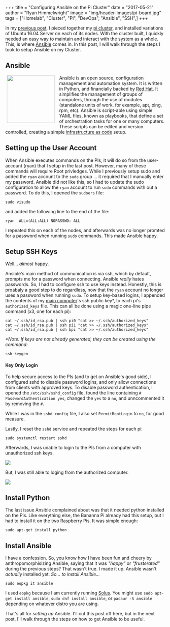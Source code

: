 +++
title  = "Configuring Ansible on the Pi Cluster"
date   = "2017-05-21"
author = "Ryan Himmelwright"
image  = "img/header-images/pi-board.jpg"
tags = ["Homelab", "Cluster", "Pi", "DevOps", "Ansible", "SSH",]
+++

In my [previous post](/post/Setting-up-the-pi-cluster/), I pieced together my [pi cluster](/pages/homelab/#cluster), and installed variations of Ubuntu 16.04 Server on each of its nodes. With the cluster built, I quickly needed an easy way to maintain and interact with the system as a whole. This, is where [Ansible](https://www.ansible.com/) comes in. In this post, I will walk through the steps I took to setup Ansible on my Cluster.

<!--more-->

## Ansible

<img src="../../img/posts/setting-up-ansible-pi-cluster/ansible-logo.png" style="max-width: 50%; width: 150px; float: left; margin: 0px 15px 5px 5px;"/>

Ansible is an open source, configuration management and automation system. It is written in Python, and financially backed by [Red Hat](http://www.redhat.com). It simplifies the management of groups of computers, through the use of modules (standalone units of work. for example, apt, ping, rpm, etc). Ansible is script-able using simple YAML files, known as playbooks, that define a set of orchestration tasks for one or many computers. These scripts can be edited and version controlled, creating a simple [infrastructure as code](https://en.wikipedia.org/wiki/Infrastructure_as_Code) setup.

## Setting up the User Account
When Ansible executes commands on the PIs, it will do so from the user-account (ryan) that I setup in the last post. However, many of these commands will require Root privledges. While I previously setup sudo and added the `ryan` account to the `sudo` group ... it required that I manually enter my password. Ansible did not like this, so I had to update the sudo configuration to allow the `ryan` account to run `sudo` commands with out a password. To do this, I opened the `sudoers` file:


```
sudo visudo
```

and added the following line to the end of the file:

```
ryan  ALL=(ALL:ALL) NOPASSWD: ALL
```

I repeated this on each of the nodes, and afterwards was no longer promted for a password when running `sudo` commands. This made Ansible happy.


<a name="ssh"></a>
## Setup SSH Keys
Well... *almost* happy.

Ansible's main method of communication is via ssh, which by default, prompts me for a password when connecting. Ansible *really* hates passwords. So, I had to configure ssh to use keys instead. Honestly, this is proabaly a good step to do regardless, now that the `ryan` account no longer uses a password when running `sudo`. To setup key-based logins, I appended the contents of my [main computer](/pages/homelab/#alakazam)'s ssh public key*, to each pi's `authorized_keys` file. This can all be done using a magic one-line pipe command (x3, one for each pi):

```
cat ~/.ssh/id_rsa.pub | ssh pi0 "cat >> ~/.ssh/authorized_keys"
cat ~/.ssh/id_rsa.pub | ssh pi1 "cat >> ~/.ssh/authorized_keys"
cat ~/.ssh/id_rsa.pub | ssh bpi "cat >> ~/.ssh/authorized_keys"
```

*\*Note: If keys are not already generated, they can be created using the command:*

```
ssh-keygen
```

#### Key Only Login
To help secure access to the PIs (and to get on Ansible's good side), I configured sshd to disable password logins, and only allow connections from clients with approved keys. To disable password authentication, I opened the `/etc/ssh/sshd_config` file, found the line containing `# PasswordAuthentication yes`, changed the `yes` to a `no`, and unncommented it by removing the `#`.

While I was in the `sshd_config` file, I also set `PermitRootLogin` to `no`, for good measure.

Lastly, I reset the `sshd` service and repeated the steps for each pi:

```
sudo systemctl restart sshd
```

Afterwards, I was unable to login to the PIs from a computer with unauthorized ssh keys.

<img src="../../img/posts/setting-up-ansible-pi-cluster/terminal-play.png" name="pic" onmouseover="this.src='../../img/posts/setting-up-ansible-pi-cluster/blocked-ssh-attempt.gif'" onmouseout="this.src='../../img/posts/setting-up-ansible-pi-cluster/terminal-play.png'" style="max-width: 100%;"/>

But, I was still able to loging from the authorized computer.

<img src="../../img/posts/setting-up-ansible-pi-cluster/terminal-play.png" name="pic" onmouseover="this.src='../../img/posts/setting-up-ansible-pi-cluster/accepted-ssh-attempt.gif'" onmouseout="this.src='../../img/posts/setting-up-ansible-pi-cluster/terminal-play.png'" style="max-width: 100%;"/>


## Install Python
The last issue Ansible complained about was that it needed python installed on the Pis. Like everything else, the Bananna Pi already had this setup, but I had to install it on the two Raspberry Pis. It was simple enough:

```
sudo apt-get install python
```

## Install Ansible

I have a confession. So, you know how I have been fun and cheery by anthropomorphisizing Ansible, saying that it was *"happy"* or *"frusterated"* during the previous steps? That wasn't true. I made it up. Ansible wasn't *actually* installed yet. *So... to install Ansible...*

```
sudo eopkg it ansible
```

I used `eopkg` because I am currently running [Solus](https://getsol.us). You might use `sudo apt-get install ansible`, `sudo dnf install ansible`, or `pacaur -S ansible` depending on whatever distro you are using.

That's all for *setting up* Ansible. I'll cut this post off here, but in the next post, I'll walk through the steps on how to get Ansible to be useful.
